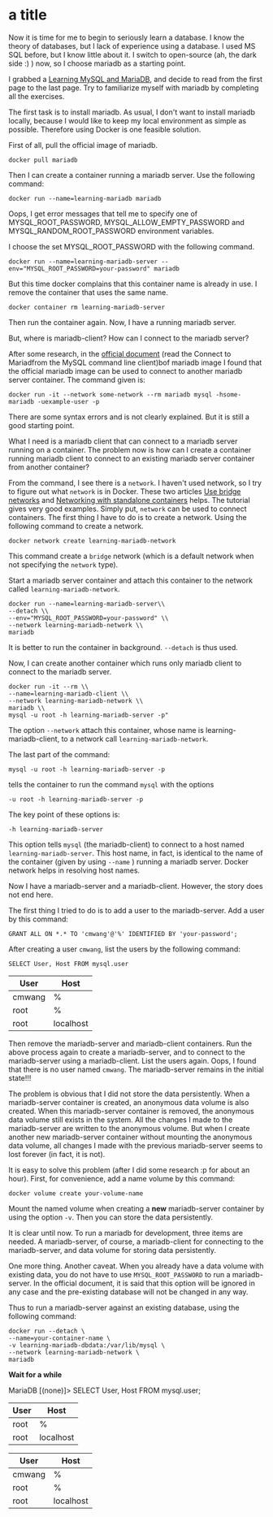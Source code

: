 # a title

Now it is time for me to begin to seriously learn a database. I know the theory of databases, but I lack of experience using a database. I used MS SQL before, but I know little about it. I switch to open-source (ah, the dark side :) ) now, so I choose mariadb as a starting point.  

I grabbed a [Learning MySQL and MariaDB](https://www.amazon.com/Learning-MySQL-MariaDB-Heading-Direction-dp-1449362907/dp/1449362907/ref=mt_paperback?_encoding=UTF8&me=&qid=), and decide to read from the first page to the last page. Try to familiarize myself with mariadb by completing all the exercises.

The first task is to install mariadb. As usual, I don't want to install mariadb locally, because I would like to keep my local environment as simple as possible. Therefore using Docker is one feasible solution.

First of all, pull the official image of mariadb.

```shell
docker pull mariadb
```

Then I can create a container running a mariadb server. Use the following command:

```shell
docker run --name=learning-mariadb mariadb
```
Oops, I get error messages that tell me to specify one of MYSQL_ROOT_PASSWORD, MYSQL_ALLOW_EMPTY_PASSWORD and MYSQL_RANDOM_ROOT_PASSWORD environment variables.

I choose the set MYSQL_ROOT_PASSWORD with the following command.

```shell
docker run --name=learning-mariadb-server --env="MYSQL_ROOT_PASSWORD=your-password" mariadb
```

But this time docker complains that this container name is already in use. I remove the container that uses the same name.

```shell
docker container rm learning-mariadb-server
```
Then run the container again. Now, I have a running mariadb server.

But, where is mariadb-client? How can I connect to the mariadb server?

After some research, in the [official document](https://hub.docker.com/_/mariadb) (read the Connect to Mariadfrom the MySQL command line client)bof mariadb image I found that the official mariadb image can be used to connect to another mariadb server container. The command given is:

```shell
docker run -it --network some-network --rm mariadb mysql -hsome-mariadb -uexample-user -p
```

There are some syntax errors and is not clearly explained. But it is still a good starting point.

What I need is a mariadb client that can connect to a mariadb server running on a container. The problem now is how can I create a container running mariadb client to connect to an existing mariadb server container from another container?

From the command, I see there is a `network`. I haven't used network, so I try to figure out what `network` is in Docker. These two articles [Use bridge networks](https://docs.docker.com/network/bridge/) and [Networking with standalone containers](https://docs.docker.com/network/network-tutorial-standalone/) helps. The tutorial gives very good examples. Simply put, `network` can be used to connect containers. The first thing I have to do is to create a network. Using the following command to create a network.

```shell
docker network create learning-mariadb-network
```

This command create a `bridge` network (which is a default network when not specifying the `network` type).

Start a mariadb server container and attach this container to the network called `learning-mariadb-network`.

```shell
docker run --name=learning-mariadb-server\\
--detach \\
--env="MYSQL_ROOT_PASSWORD=your-password" \\
--network learning-mariadb-network \\
mariadb
```

It is better to run the container in background. `--detach` is thus used.

Now, I can create another container which runs only mariadb client to connect to the mariadb server.

```shell
docker run -it --rm \\
--name=learning-mariadb-client \\
--network learning-mariadb-network \\
mariadb \\
mysql -u root -h learning-mariadb-server -p"
```

The option `--network` attach this container, whose name is learning-mariadb-client, to a network call `learning-mariadb-network`.

The last part of the command:

```shell
mysql -u root -h learning-mariadb-server -p
```

tells the container to run the command `mysql` with the options

```shell
-u root -h learning-mariadb-server -p
```

The key point of these options is:
```shell
-h learning-mariadb-server
```

This option tells `mysql` (the mariadb-client) to connect to a host named `learning-mariadb-server`. This host name, in fact, is identical to the name of the container
(given by using `--name` ) running a mariadb server. Docker network helps in resolving host names.

Now I have a mariadb-server and a mariadb-client. However, the story does not end here.

The first thing I tried to do is to add a user to the mariadb-server. Add a  user by this command:

```shell
GRANT ALL ON *.* TO 'cmwang'@'%' IDENTIFIED BY 'your-password';
```

After creating a user `cmwang`, list the users by the following command:

```shell
SELECT User, Host FROM mysql.user
```


User | Host
-----|----
cmwang | %
 root|% |
 root | localhost |

Then remove the mariadb-server and mariadb-client containers. Run the above process again to create a mariadb-server, and to connect to the mariadb-server using a mariadb-client. List the users again. Oops, I found that there is no user named `cmwang`. The mariadb-server remains in the initial state!!!

The problem is obvious that I did not store the data persistently. When a mariadb-server container is created, an anonymous data volume is also created. When this mariadb-server container is removed, the anonymous data volume still exists in the system. All the changes I made to the mariadb-server are written to the anonymous volume. But when I create another new mariadb-server container without mounting the anonymous data volume, all changes I made with the previous mariadb-server seems to lost forever (in fact, it is not).

It is easy to solve this problem (after I did some research :p for about an hour). First, for convenience, add a name volume by this command:

```shell
docker volume create your-volume-name
```

Mount the named volume when creating a **new** mariadb-server container by using the option `-v`. Then you can store the data persistently.

It is clear until now. To run a mariadb for development, three items are needed. A mariadb-server, of course, a mariadb-client for connecting to the mariadb-server, and data volume for storing data persistently.

One more thing. Another caveat.
When you already have a data volume with existing data, you do not have to use `MYSQL_ROOT_PASSWORD` to run a mariadb-server. In the official document, it is said that this option will be ignored in any case and the pre-existing database will not be changed in any way.

Thus to run a mariadb-server against an existing database, using the following command:

```shell
docker run --detach \
--name=your-container-name \
-v learning-mariadb-dbdata:/var/lib/mysql \
--network learning-mariadb-network \
mariadb
```

**Wait for a while**

MariaDB [(none)]> SELECT User, Host FROM mysql.user;

User | Host
-----|----
 root|% |
 root | localhost |


User | Host
-----|----
cmwang | %
 root|% |
 root | localhost |
 